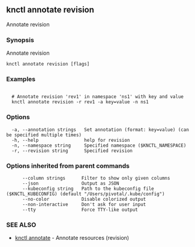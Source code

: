 ## knctl annotate revision

Annotate revision

### Synopsis

Annotate revision

```
knctl annotate revision [flags]
```

### Examples

```

  # Annotate revision 'rev1' in namespace 'ns1' with key and value
  knctl annotate revision -r rev1 -a key=value -n ns1
```

### Options

```
  -a, --annotation strings   Set annotation (format: key=value) (can be specified multiple times)
  -h, --help                 help for revision
  -n, --namespace string     Specified namespace ($KNCTL_NAMESPACE)
  -r, --revision string      Specified revision
```

### Options inherited from parent commands

```
      --column strings      Filter to show only given columns
      --json                Output as JSON
      --kubeconfig string   Path to the kubeconfig file ($KNCTL_KUBECONFIG) (default "/Users/pivotal/.kube/config")
      --no-color            Disable colorized output
      --non-interactive     Don't ask for user input
      --tty                 Force TTY-like output
```

### SEE ALSO

* [knctl annotate](knctl_annotate.md)	 - Annotate resources (revision)

